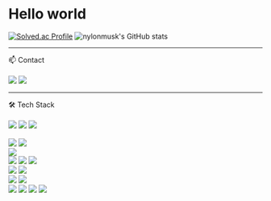 <h1> Hello world</h1>

<!--
**nylonmusk/nylonmusk** is a ✨ _special_ ✨ repository because its `README.md` (this file) appears on your GitHub profile.
Here are some ideas to get you started:
- 🔭 I’m currently working on ...
- 🌱 I’m currently learning ...
- 👯 I’m looking to collaborate on ...
- 🤔 I’m looking for help with ...
- 💬 Ask me about ...
- 📫 How to reach me: ...
- 😄 Pronouns: ...
- ⚡ Fun fact: ...
-->

[![Solved.ac Profile](http://mazassumnida.wtf/api/v2/generate_badge?boj=2912rla)](https://solved.ac/2912rla/)
![nylonmusk's GitHub stats](https://github-readme-stats.vercel.app/api?username=nylonmusk&theme=graywhite&show_icons=true)

---

📫 Contact
<br>
<br>
<a href="https://nylonmusk.notion.site/436ccfbebab24c8fb17fd5a6a1415c03?pvs=4"><img src="https://img.shields.io/badge/Notion-512BD4?style=flat-square&logo=Notion&logoColor=Notion"></a>
  <a href="https://mail.google.com/mail/?view=cm&amp;fs=1&amp;to=2912rla@gmail.com"><img src="https://img.shields.io/badge/Gmail-64BAFF?style=flat-square&logo=Gmail&logoColor=Gmail"></a>

---
🛠 Tech Stack
  <br>
  <br>
  <img src="https://img.shields.io/badge/Java-AA00FF?style=flat-square&logo=Java&logoColor=white"> 
  <img src="https://img.shields.io/badge/javascript-F7DF1E?style=flat-square&logo=javascript&logoColor=black"> 
  <img src="https://img.shields.io/badge/python-3776AB?style=flat-square&logo=python&logoColor=white"> 
  <br>
  <br>
  <img src="https://img.shields.io/badge/oracle-F80000?style=flat-square&logo=oracle&logoColor=white"> 
  <img src="https://img.shields.io/badge/mysql-4479A1?style=flat-square&logo=mysql&logoColor=white"> 
  <br>
  <img src="https://img.shields.io/badge/spring-6DB33F?style=flat-square&logo=spring&logoColor=white"> 
  <br>
  <img src = "https://img.shields.io/badge/Linux-FCC624?style=flat-square&logo=linux&logoColor=black">
  <img src = "https://img.shields.io/badge/aws-232F3E?style=flat-square&logo=amazonaws&logoColor=white"> 
  <img src = "https://img.shields.io/badge/apache tomcat-F8DC75?style=flat-square&logo=apachetomcat&logoColor=white">
  <br>
  <img src = "https://img.shields.io/badge/github-181717?style=flat-square&logo=github&logoColor=white">
  <img src = "https://img.shields.io/badge/git-F05032?style=flat-square&logo=git&logoColor=white">
  <br>
  <img src = "https://img.shields.io/badge/Intellij-6AFDEF?style=flat-square&logo=Intellij IDEA&logoColor=white">
  <img src = "https://img.shields.io/badge/Eclipse-2C2255?style=flat-square&logo=Eclipse IDE&logoColor=white">
  <br>
  <img src = "https://img.shields.io/badge/Docker-2496ED?style=flat-square&logo=Docker&logoColor=white">
  <img src = "https://img.shields.io/badge/Kubernetes-326CE5?style=flat-square&logo=Kubernetes&logoColor=white">
  <img src = "https://img.shields.io/badge/Terraform-7B42BC?style=flat-square&logo=Terraform&logoColor=white">
  <img src = "https://img.shields.io/badge/Jenkins-D24939?style=flat-square&logo=Jenkins&logoColor=white">
